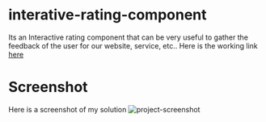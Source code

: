 # interative-rating-component

Its an Interactive rating component that can be very useful to gather the feedback of the user for our website,
service, etc.. Here is the working link [here](http://interative-rating-component.vercel.app/)

# Screenshot
Here is a screenshot of my solution
![project-screenshot](https://user-images.githubusercontent.com/77191306/159255706-95c1dee9-fa5d-4703-a2ed-4e5409b12c06.JPG)
